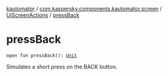 [kautomator](../../index.md) / [com.kaspersky.components.kautomator.screen](../index.md) / [UiScreenActions](index.md) / [pressBack](./press-back.md)

# pressBack

`open fun pressBack(): `[`Unit`](https://kotlinlang.org/api/latest/jvm/stdlib/kotlin/-unit/index.html)

Simulates a short press on the BACK button.


